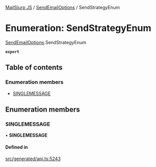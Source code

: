 [MailSlurp JS](../README.md) / [SendEmailOptions](../modules/SendEmailOptions.md) / SendStrategyEnum

# Enumeration: SendStrategyEnum

[SendEmailOptions](../modules/SendEmailOptions.md).SendStrategyEnum

**`export`**

## Table of contents

### Enumeration members

- [SINGLEMESSAGE](SendEmailOptions.SendStrategyEnum.md#singlemessage)

## Enumeration members

### SINGLEMESSAGE

• **SINGLEMESSAGE**

#### Defined in

[src/generated/api.ts:5243](https://github.com/mailslurp/mailslurp-client/blob/75eefbf/src/generated/api.ts#L5243)
